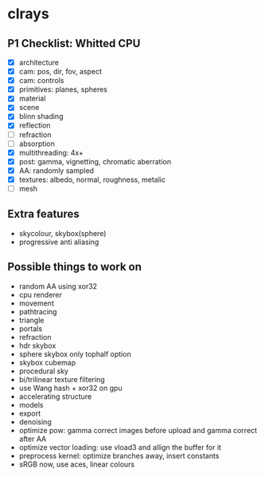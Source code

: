 # clrays

## P1 Checklist: Whitted CPU
- [x] architecture
- [x] cam: pos, dir, fov, aspect
- [x] cam: controls
- [x] primitives: planes, spheres
- [x] material
- [x] scene
- [x] blinn shading
- [x] reflection
- [ ] refraction
- [ ] absorption
- [x] multithreading: 4x+
- [x] post: gamma, vignetting, chromatic aberration
- [x] AA: randomly sampled
- [x] textures: albedo, normal, roughness, metalic
- [ ] mesh

## Extra features
- skycolour, skybox(sphere)
- progressive anti aliasing

## Possible things to work on
- random AA using xor32
- cpu renderer
- movement
- pathtracing
- triangle
- portals
- refraction
- hdr skybox
- sphere skybox only tophalf option
- skybox cubemap
- procedural sky
- bi/trilinear texture filtering
- use Wang hash + xor32 on gpu
- accelerating structure
- models
- export
- denoising
- optimize pow: gamma correct images before upload and gamma correct after AA
- optimize vector loading: use vload3 and allign the buffer for it
- preprocess kernel: optimize branches away, insert constants
- sRGB now, use aces, linear colours

